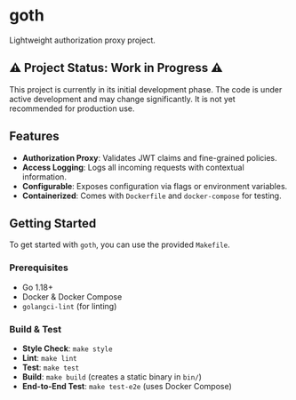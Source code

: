 # goth

Lightweight authorization proxy project.

## ⚠️ Project Status: Work in Progress ⚠️

This project is currently in its initial development phase. The code is under active development and may change significantly. It is not yet recommended for production use.

## Features

*   **Authorization Proxy**: Validates JWT claims and fine-grained policies.
*   **Access Logging**: Logs all incoming requests with contextual information.
*   **Configurable**: Exposes configuration via flags or environment variables.
*   **Containerized**: Comes with `Dockerfile` and `docker-compose` for testing.

## Getting Started

To get started with `goth`, you can use the provided `Makefile`.

### Prerequisites

*   Go 1.18+
*   Docker & Docker Compose
*   `golangci-lint` (for linting)

### Build & Test

*   **Style Check**: `make style`
*   **Lint**: `make lint`
*   **Test**: `make test`
*   **Build**: `make build` (creates a static binary in `bin/`)
*   **End-to-End Test**: `make test-e2e` (uses Docker Compose)
